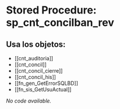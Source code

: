 # Stored Procedure: sp_cnt_concilban_rev

## Usa los objetos:
- [[cnt_auditoria]]
- [[cnt_concil]]
- [[cnt_concil_cierre]]
- [[cnt_concil_his]]
- [[fn_gen_GetErrorSQLBD]]
- [[fn_sis_GetUsuActual]]

*No code available.*
